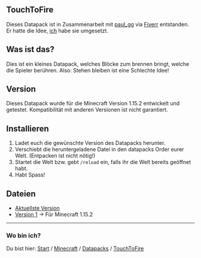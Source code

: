 ## TouchToFire

Dieses Datapack ist in Zusammenarbeit mit [paul_gg](https://www.fiverr.com/paul_gg) via [Fiverr](https://www.fiverr.com/rafaelurben/make-you-a-minecraft-datapack) entstanden.
Er hatte die Idee, [ich](https://fiverr.com/rafaelurben) habe sie umgesetzt.

## Was ist das?

Dies ist ein kleines Datapack, welches Blöcke zum brennen bringt, welche die Spieler berühren. Also: Stehen bleiben ist eine Schlechte Idee!

## Version

Dieses Datapack wurde für die Minecraft Version 1.15.2 entwickelt und getestet. Kompatibilität mit anderen Versionen ist nicht garantiert.


## Installieren

1. Ladet euch die gewünschte Version des Datapacks herunter.
2. Verschiebt die heruntergeladene Datei in den datapacks Order eurer Welt. (Entpacken ist nicht nötig!)
3. Startet die Welt bzw. gebt `/reload` ein, falls ihr die Welt bereits geöffnet habt.
4. Habt Spass!


## Dateien

- [Aktuellste Version](https://github.com/rafaelurben/mc-touchtofire/raw/master/downloads/touchtofire-v1.zip)
- [Version 1](https://github.com/rafaelurben/mc-touchtofire/raw/master/downloads/touchtofire-v1.zip) -> Für Minecraft 1.15.2



* * *

### Wo bin ich?

Du bist hier: [Start](/) / [Minecraft](/minecraft) / [Datapacks](/minecraft/datapacks) / [TouchToFire](/minecraft/datapacks/touchtofire)
